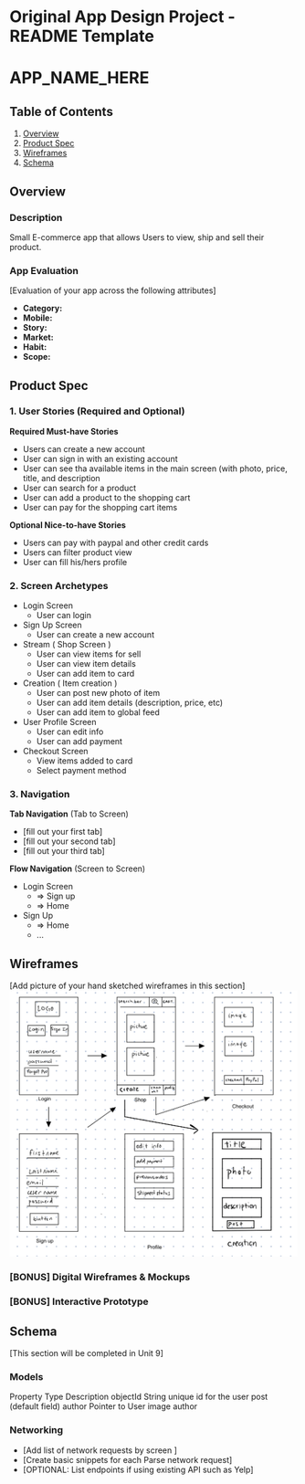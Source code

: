 Original App Design Project - README Template
===

# APP_NAME_HERE

## Table of Contents
1. [Overview](#Overview)
1. [Product Spec](#Product-Spec)
1. [Wireframes](#Wireframes)
2. [Schema](#Schema)

## Overview
### Description
Small E-commerce app that allows Users to view, ship and sell their product.

### App Evaluation
[Evaluation of your app across the following attributes]
- **Category:**
- **Mobile:**
- **Story:**
- **Market:**
- **Habit:**
- **Scope:**

## Product Spec

### 1. User Stories (Required and Optional)

**Required Must-have Stories**

* Users can create a new account
* User can sign in with an existing account
* User can see tha available items in the main screen (with photo, price, title, and description
* User can search for a product
* User can add a product to the shopping cart
* User can pay for the shopping cart items

**Optional Nice-to-have Stories**

* Users can pay with paypal and other credit cards
* Users can filter product view 
* User can fill his/hers profile

### 2. Screen Archetypes

* Login Screen
   * User can login
* Sign Up Screen
   * User can create a new account
* Stream ( Shop Screen )
   * User can view items for sell
   * User can view item details
   * User can add item to card
* Creation ( Item creation )
   * User can post new photo of item
   * User can add item details (description, price, etc)
   * User can add item to global feed
* User Profile Screen
   * User can edit info
   * User can add payment
* Checkout Screen
   * View items added to card
   * Select payment method
 

### 3. Navigation

**Tab Navigation** (Tab to Screen)

* [fill out your first tab]
* [fill out your second tab]
* [fill out your third tab]

**Flow Navigation** (Screen to Screen)

* Login Screen
   * => Sign up
   * => Home
* Sign Up
   * => Home
   * ...

## Wireframes
[Add picture of your hand sketched wireframes in this section]
<img src="https://github.com/KendallBurton/E-commerce-/blob/main/wirefram%20rev1.2.jpeg" width=600>

### [BONUS] Digital Wireframes & Mockups

### [BONUS] Interactive Prototype

## Schema 
[This section will be completed in Unit 9]
### Models
Property	Type	Description
objectId	String	unique id for the user post (default field)
author	Pointer to User	image author
### Networking
- [Add list of network requests by screen ]
- [Create basic snippets for each Parse network request]
- [OPTIONAL: List endpoints if using existing API such as Yelp]
